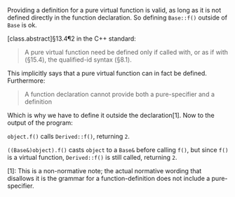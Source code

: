 Providing a definition for a pure virtual function is valid, as long as it is not defined directly in the function declaration. So defining `Base::f()` outside of `Base` is ok.

[class.abstract]§13.4¶2 in the C++ standard:
> A pure virtual function need be defined only if called with, or as if with (§15.4), the qualified-id syntax (§8.1).

This implicitly says that a pure virtual function can in fact be defined. Furthermore:

> A function declaration cannot provide both a pure-specifier and a definition

Which is why we have to define it outside the declaration[1]. Now to the output of the program:

`object.f()` calls `Derived::f()`, returning `2`.

`((Base&)object).f()` casts `object` to a `Base&` before calling `f()`, but since `f()` is a virtual function, `Derived::f()` is still called, returning `2`.

[1]: This is a non-normative note; the actual normative wording that disallows it is the grammar for a function-definition does not include a pure-specifier.
